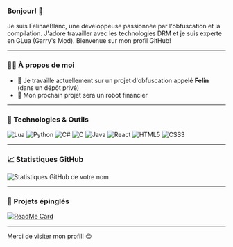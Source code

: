 ### Bonjour! 👋

Je suis FelinaeBlanc, une développeuse passionnée par l'obfuscation et la compilation. J'adore travailler avec les technologies DRM et je suis experte en GLua (Garry's Mod). Bienvenue sur mon profil GitHub!

---

### 👨‍💻 À propos de moi

- 🔭 Je travaille actuellement sur un projet d'obfuscation appelé **Felin** (dans un dépôt privé)
- 🌱 Mon prochain projet sera un robot financier

---

### 🚀 Technologies & Outils

![Lua](https://img.shields.io/badge/-Lua-2C2D72?style=flat-square&logo=lua)
![Python](https://img.shields.io/badge/-Python-3776AB?style=flat-square&logo=python&logoColor=white)
![C#](https://img.shields.io/badge/-C%23-239120?style=flat-square&logo=c-sharp&logoColor=white)
![C](https://img.shields.io/badge/-C-A8B9CC?style=flat-square&logo=c&logoColor=white)
![Java](https://img.shields.io/badge/-Java-007396?style=flat-square&logo=java&logoColor=white)
![React](https://img.shields.io/badge/-React-61DAFB?style=flat-square&logo=react&logoColor=white)
![HTML5](https://img.shields.io/badge/-HTML5-E34F26?style=flat-square&logo=html5&logoColor=white)
![CSS3](https://img.shields.io/badge/-CSS3-1572B6?style=flat-square&logo=css3&logoColor=white)

---

### 📈 Statistiques GitHub

![Statistiques GitHub de votre nom](https://github-readme-stats.vercel.app/api?username=FelinaeBlanc&show_icons=true&theme=radical)

---

### 📌 Projets épinglés

[![ReadMe Card](https://github-readme-stats.vercel.app/api/pin/?username=FelinaeBlanc&repo=NomDuProjet&theme=radical)](https://github.com/FelinaeBlanc/LittleShell)

---

Merci de visiter mon profil! 😊
